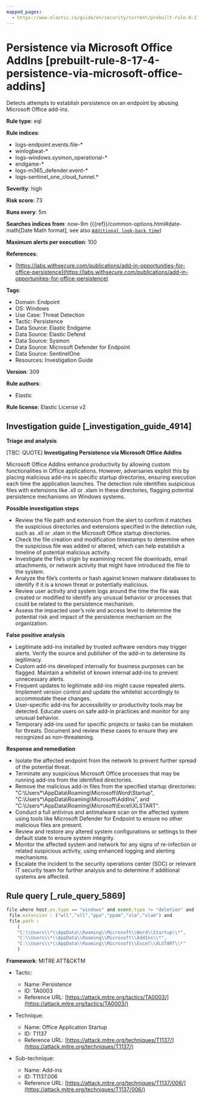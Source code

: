 ```yaml
---
mapped_pages:
  - https://www.elastic.co/guide/en/security/current/prebuilt-rule-8-17-4-persistence-via-microsoft-office-addins.html
---
```


# Persistence via Microsoft Office AddIns [prebuilt-rule-8-17-4-persistence-via-microsoft-office-addins]

Detects attempts to establish persistence on an endpoint by abusing Microsoft Office add-ins.

**Rule type**: eql

**Rule indices**:

* logs-endpoint.events.file-*
* winlogbeat-*
* logs-windows.sysmon_operational-*
* endgame-*
* logs-m365_defender.event-*
* logs-sentinel_one_cloud_funnel.*

**Severity**: high

**Risk score**: 73

**Runs every**: 5m

**Searches indices from**: now-9m ({{ref}}/common-options.html#date-math[Date Math format], see also [`Additional look-back time`](docs-content://solutions/security/detect-and-alert/create-detection-rule.md#rule-schedule))

**Maximum alerts per execution**: 100

**References**:

* [https://labs.withsecure.com/publications/add-in-opportunities-for-office-persistence](https://labs.withsecure.com/publications/add-in-opportunities-for-office-persistence)

**Tags**:

* Domain: Endpoint
* OS: Windows
* Use Case: Threat Detection
* Tactic: Persistence
* Data Source: Elastic Endgame
* Data Source: Elastic Defend
* Data Source: Sysmon
* Data Source: Microsoft Defender for Endpoint
* Data Source: SentinelOne
* Resources: Investigation Guide

**Version**: 309

**Rule authors**:

* Elastic

**Rule license**: Elastic License v2

## Investigation guide [_investigation_guide_4914]

**Triage and analysis**

[TBC: QUOTE]
**Investigating Persistence via Microsoft Office AddIns**

Microsoft Office AddIns enhance productivity by allowing custom functionalities in Office applications. However, adversaries exploit this by placing malicious add-ins in specific startup directories, ensuring execution each time the application launches. The detection rule identifies suspicious files with extensions like .xll or .xlam in these directories, flagging potential persistence mechanisms on Windows systems.

**Possible investigation steps**

* Review the file path and extension from the alert to confirm it matches the suspicious directories and extensions specified in the detection rule, such as .xll or .xlam in the Microsoft Office startup directories.
* Check the file creation and modification timestamps to determine when the suspicious file was added or altered, which can help establish a timeline of potential malicious activity.
* Investigate the file’s origin by examining recent file downloads, email attachments, or network activity that might have introduced the file to the system.
* Analyze the file’s contents or hash against known malware databases to identify if it is a known threat or potentially malicious.
* Review user activity and system logs around the time the file was created or modified to identify any unusual behavior or processes that could be related to the persistence mechanism.
* Assess the impacted user’s role and access level to determine the potential risk and impact of the persistence mechanism on the organization.

**False positive analysis**

* Legitimate add-ins installed by trusted software vendors may trigger alerts. Verify the source and publisher of the add-in to determine its legitimacy.
* Custom add-ins developed internally for business purposes can be flagged. Maintain a whitelist of known internal add-ins to prevent unnecessary alerts.
* Frequent updates to legitimate add-ins might cause repeated alerts. Implement version control and update the whitelist accordingly to accommodate these changes.
* User-specific add-ins for accessibility or productivity tools may be detected. Educate users on safe add-in practices and monitor for any unusual behavior.
* Temporary add-ins used for specific projects or tasks can be mistaken for threats. Document and review these cases to ensure they are recognized as non-threatening.

**Response and remediation**

* Isolate the affected endpoint from the network to prevent further spread of the potential threat.
* Terminate any suspicious Microsoft Office processes that may be running add-ins from the identified directories.
* Remove the malicious add-in files from the specified startup directories: "C:\Users*\AppData\Roaming\Microsoft\Word\Startup\", "C:\Users\*\AppData\Roaming\Microsoft\AddIns\", and "C:\Users\*\AppData\Roaming\Microsoft\Excel\XLSTART\".
* Conduct a full antivirus and antimalware scan on the affected system using tools like Microsoft Defender for Endpoint to ensure no other malicious files are present.
* Review and restore any altered system configurations or settings to their default state to ensure system integrity.
* Monitor the affected system and network for any signs of re-infection or related suspicious activity, using enhanced logging and alerting mechanisms.
* Escalate the incident to the security operations center (SOC) or relevant IT security team for further analysis and to determine if additional systems are affected.


## Rule query [_rule_query_5869]

```js
file where host.os.type == "windows" and event.type != "deletion" and
 file.extension : ("wll","xll","ppa","ppam","xla","xlam") and
 file.path :
    (
    "C:\\Users\\*\\AppData\\Roaming\\Microsoft\\Word\\Startup\\*",
    "C:\\Users\\*\\AppData\\Roaming\\Microsoft\\AddIns\\*",
    "C:\\Users\\*\\AppData\\Roaming\\Microsoft\\Excel\\XLSTART\\*"
    )
```

**Framework**: MITRE ATT&CKTM

* Tactic:

    * Name: Persistence
    * ID: TA0003
    * Reference URL: [https://attack.mitre.org/tactics/TA0003/](https://attack.mitre.org/tactics/TA0003/)

* Technique:

    * Name: Office Application Startup
    * ID: T1137
    * Reference URL: [https://attack.mitre.org/techniques/T1137/](https://attack.mitre.org/techniques/T1137/)

* Sub-technique:

    * Name: Add-ins
    * ID: T1137.006
    * Reference URL: [https://attack.mitre.org/techniques/T1137/006/](https://attack.mitre.org/techniques/T1137/006/)



